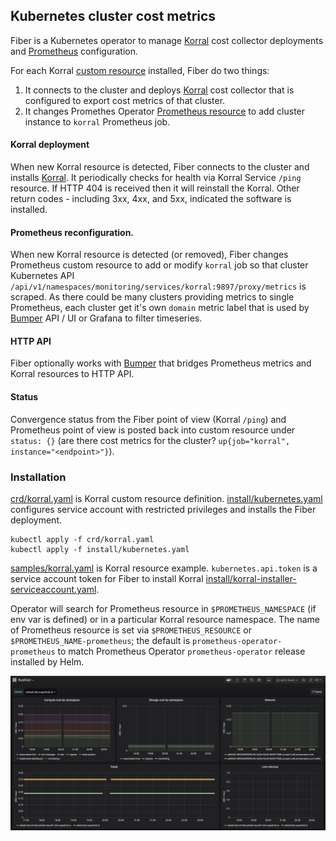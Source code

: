 ## Kubernetes cluster cost metrics

Fiber is a Kubernetes operator to manage [Korral] cost collector deployments and [Prometheus] configuration.

For each Korral [custom resource](samples/korral.yaml) installed, Fiber do two things:

1. It connects to the cluster and deploys [Korral] cost collector that is configured to export cost metrics of that cluster.
2. It changes Promethes Operator [Prometheus resource] to add cluster instance to `korral` Prometheus job.


#### Korral deployment

When new Korral resource is detected, Fiber connects to the cluster and installs [Korral]. It periodically checks for health via Korral Service `/ping` resource. If HTTP 404 is received then it will reinstall the Korral. Other return codes - including 3xx, 4xx, and 5xx, indicated the software is installed.


#### Prometheus reconfiguration.

When new Korral resource is detected (or removed), Fiber changes Prometheus custom resource to add or modify `korral` job so that cluster Kubernetes API `/api/v1/namespaces/monitoring/services/korral:9897/proxy/metrics` is scraped. As there could be many clusters providing metrics to single Prometheus, each cluster get it's own `domain` metric label that is used by [Bumper] API / UI or Grafana to filter timeseries.


#### HTTP API

Fiber optionally works with [Bumper] that bridges Prometheus metrics and Korral resources to HTTP API.


#### Status

Convergence status from the Fiber point of view (Korral `/ping`) and Prometheus point of view is posted back into custom resource under `status: {}` (are there cost metrics for the cluster? `up{job="korral", instance="<endpoint>"}`).


### Installation

[crd/korral.yaml] is Korral custom resource definition. [install/kubernetes.yaml] configures service account with restricted privileges and installs the Fiber deployment.

    kubectl apply -f crd/korral.yaml
    kubectl apply -f install/kubernetes.yaml

[samples/korral.yaml] is Korral resource example. `kubernetes.api.token` is a service account token for Fiber to install Korral [install/korral-installer-serviceaccount.yaml].

Operator will search for Prometheus resource in `$PROMETHEUS_NAMESPACE` (if env var is defined) or in a particular Korral resource namespace. The name of Prometheus resource is set via `$PROMETHEUS_RESOURCE` or `$PROMETHEUS_NAME-prometheus`; the default is `prometheus-operator-prometheus` to match Prometheus Operator `prometheus-operator` release installed by Helm.

![Grafana Kubernetes cost dashboard](grafana.png)


[Prometheus]: https://prometheus.io/
[Korral]: https://github.com/agilestacks/korral
[Bumper]: https://github.com/agilestacks/bumper
[Prometheus resource]: https://github.com/prometheus-operator/prometheus-operator/blob/master/Documentation/design.md
[crd/korral.yaml]: https://github.com/agilestacks/fiber/blob/master/crd/korral.yaml
[install/kubernetes.yaml]: https://github.com/agilestacks/fiber/blob/master/install/kubernetes.yaml
[install/korral-installer-serviceaccount.yaml]: https://github.com/agilestacks/fiber/blob/master/install/korral-installer-serviceaccount.yaml
[samples/korral.yaml]: https://github.com/agilestacks/fiber/blob/master/samples/korral.yaml
